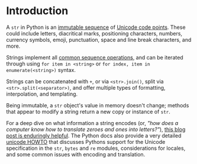 # Introduction

A `str` in Python is an [immutable sequence][text sequence] of [Unicode code points][unicode code points].
These could include letters, diacritical marks, positioning characters, numbers, currency symbols, emoji, punctuation, space and line break characters, and more.

Strings implement all [common sequence operations][common sequence operations], and can be iterated through using `for item in <string>` or `for index, item in enumerate(<string>)` syntax.

Strings can be concatenated with `+`, or via `<str>.join()`, split via `<str>.split(<separator>)`, and offer multiple types of formatting, interpolation, and templating.

Being immutable, a `str` object's value in memory doesn't change; methods that appear to modify a string return a new copy or instance of `str`.

For a deep dive on what information a string encodes (or, _"how does a computer know how to translate zeroes and ones into letters?"_), [this blog post is enduringly helpful][joel-on-text].
The Python docs also provide a very detailed [unicode HOWTO][unicode how-to] that discusses Pythons support for the Unicode specification in the `str`, `bytes` and `re` modules, considerations for locales, and some common issues with encoding and translation.


[common sequence operations]: https://docs.python.org/3/library/stdtypes.html#common-sequence-operations
[joel-on-text]: https://www.joelonsoftware.com/2003/10/08/the-absolute-minimum-every-software-developer-absolutely-positively-must-know-about-unicode-and-character-sets-no-excuses/
[text sequence]: https://docs.python.org/3/library/stdtypes.html#text-sequence-type-str
[unicode code points]: https://stackoverflow.com/questions/27331819/whats-the-difference-between-a-character-a-code-point-a-glyph-and-a-grapheme
[unicode how-to]: https://docs.python.org/3/howto/unicode.html

